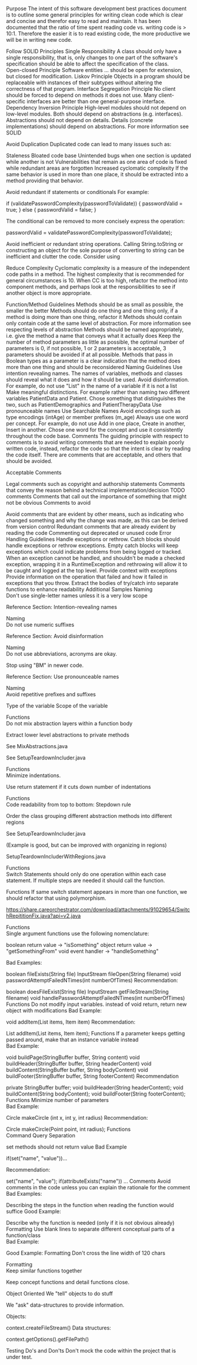 Purpose
The intent of this software development best practices document is to outline some general principles for writing clean code which is clear and concise and therefor easy to read and maintain. It has been documented that the ratio of time spent reading code vs. writing code is > 10:1. Therefore the easier it is to read existing code, the more productive we will be in writing new code.

Follow SOLID Principles
Single Responsibility A class should only have a single responsibility, that is, only changes to one part of the software's specification should be able to affect the specification of the class.  
Open-closed Principle Software entities ... should be open for extension, but closed for modification.
Liskov Principle Objects in a program should be replaceable with instances of their subtypes without altering the correctness of that program.
Interface Segregation Principle No client should be forced to depend on methods it does not use. Many client-specific interfaces are better than one general-purpose interface.
Dependency Inversion Principle High-level modules should not depend on low-level modules. Both should depend on abstractions (e.g. interfaces). Abstractions should not depend on details. Details (concrete implementations) should depend on abstractions.
For more information see SOLID

Avoid Duplication
Duplicated code can lead to many issues such as:

Staleness
Bloated code base
Unintended bugs when one section is updated while another is not
Vulnerabilities that remain as one area of code is fixed while redundant areas are forgotten
Increased cyclomatic complexity
If the same behavior is used in more than one place, it should be extracted into a method providing that behavior.

Avoid redundant if statements or conditionals
For example:

if (validatePasswordComplexity(passwordToValidate)) {
     passwordValid = true;
} else {
     passwordValid = false;
}


The conditional can be removed to more concisely express the operation:

passwordValid = validatePasswordComplexity(passwordToValidate);

Avoid inefficient or redundant string operations.
Calling String.toString or constructing an object for the sole purpose of converting to string can be inefficient and clutter the code. Consider using

Reduce Complexity Cyclomatic complexity is a measure of the independent code paths in a method.
The highest complexity that is recommended for general circumstances is 10. When CC is too high, refactor the method into component methods, and perhaps look at the responsibilities to see if another object is more appropriate.

Function/Method Guidelines
Methods should be as small as possible, the smaller the better
Methods should do one thing and one thing only, if a method is doing more than one thing, refactor it
Methods should contain only contain code at the same level of abstraction. For more information see respecting levels of abstraction
Methods should be named appropriately, i.e. give the method a name that conveys what it actually does
Keep the number of method parameters as little as possible, the optimal number of parameters is 0, if not possible, 1 or 2 parameters is acceptable, 3 parameters should be avoided if at all possible.
Methods that pass in Boolean types as a parameter is a clear indication that the method does more than one thing and should be reconsidered
Naming Guidelines
Use intention revealing names. The names of variables, methods and classes should reveal what it does and how it should be used.
Avoid disinformation. For example, do not use "List" in the name of a variable if it is not a list
Make meaningful distinctions. For example rather than naming two different variables PatientData and Patient. Chose something that distinguishes the two, such as PatientDemographics and PatientTherapyData
Use pronounceable names
Use Searchable Names
Avoid encodings such as type encodings (intAge) or member prefixes (m_age)
Always use one word per concept. For example, do not use Add in one place, Create in another, Insert in another. Chose one word for the concept and use it consistently throughout the code base.
Comments
The guiding principle with respect to comments is to avoid writing comments that are needed to explain poorly written code, instead, refactor the code so that the intent is clear by reading the code itself. There are comments that are acceptable, and others that should be avoided.

Acceptable Comments

Legal comments such as copyright and authorship statements
Comments that convey the reason behind a technical implementation/decision
TODO comments
Comments that call out the importance of something that might not be obvious
Comments to avoid

Avoid comments that are evident by other means, such as indicating who changed something and why the change was made, as this can be derived from version control
Redundant comments that are already evident by reading the code
Commenting out deprecated or unused code
Error Handling Guidelines
Handle exceptions or rethrow. Catch blocks should handle exceptions or rethrow exceptions. Empty catch blocks will keep exceptions which could indicate problems from being logged or tracked. When an exception cannot be handled, and shouldn't be made a checked exception, wrapping it in a RuntimeException and rethrowing will allow it to be caught and logged at the top level.
Provide context with exceptions
Provide information on the operation that failed and how it failed in exceptions that you throw.
Extract the bodies of try/catch into separate functions to enhance readability
Additional Samples
Naming	
Don't use single-letter names unless it is a very low scope

Reference Section: Intention-revealing names





Naming	
Do not use numeric suffixes

Reference Section: Avoid disinformation





Naming	
Do not use abbreviations, acronyms are okay.

Stop using "BM" in newer code.

Reference Section: Use pronounceable names





Naming	
Avoid repetitive prefixes and suffixes

Type of the variable
Scope of the variable




Functions	
Do not mix abstraction layers within a function body

Extract lower level abstractions to private methods



See MixAbstractions.java



See SetupTeardownIncluder.java

Functions	
Minimize indentations. 

Use return statement if it cuts down number of indentations




Functions	
Code readability from top to bottom: Stepdown rule



Order the class grouping different abstraction methods into different regions



See SetupTeardownIncluder.java

(Example is good, but can be improved with organizing in regions)



SetupTeardownIncluderWithRegions.java

Functions	
Switch Statements should only do one operation within each case statement. If multiple steps are needed it should call the function.







Functions	If same switch statement appears in more than one function, we should refactor that using polymorphism.	


https://share.careorchestrator.com/download/attachments/91029654/SwitchRepititionFix.java?api=v2.java



Functions	
Single argument functions use the following nomenclature:

boolean return value → "isSomething"
object return value → "getSomethingFrom"
void event handler → "handleSomething"


Bad Examples:

boolean fileExists(String file)
InputStream fileOpen(String filename)
void passwordAttemptFailedNTimes(int numberOfTimes)
Recommendation:

boolean doesFileExist(String file)
InputStream getFileStream(String filename)
void handlePasswordAttemptFailedNTimes(int numberOfTimes)
Functions 	Do not modify input variables. instead of void return, return new object with modifications	
Bad Example:

void addItem(List items, Item item)
Recommendation:

List addItem(List items, Item item);
Functions	If a parameter keeps getting passed around, make that an instance variable instead	
Bad Example:

void buildPage(StringBuffer buffer, String content)
void buildHeader(StringBuffer buffer, String headerContent)
void buildContent(StringBuffer buffer, String bodyContent)
void buildFooter(StringBuffer buffer, String footerContent)
Recommendation

private StringBuffer buffer;
void buildHeader(String headerContent);
void buildContent(String bodyContent);
void buildFooter(String footerContent);
Functions	Minimize number of parameters	
Bad Example:

Circle makeCircle (int x, int y, int radius)
Recommendation:

Circle makeCircle(Point point, int radius);
Functions	
Command Query Separation

set methods should not return value
Bad Example

if(set("name", "value"))...

Recommendation:

set("name", "value");
if(attributeExists("name")) ...
Comments	Avoid comments in the code unless you can explain the rationale for the comment	
Bad Examples:

Describing the steps in the function when reading the function would suffice
Good Example:

Describe why the function is needed (only if it is not obvious already)
Formatting	Use blank lines to separate different conceptual parts of a function/class	
Bad Example:





Good Example:
Formatting	Don't cross the line width of 120 chars	

Formatting	
Keep similar functions together

Keep concept functions and detail functions close.





Object Oriented	
We "tell" objects to do stuff

We "ask" data-structures to provide information.

Objects:

context.createFileStream()
Data structures:

context.getOptions().getFilePath()

Testing Do's and Don'ts
Don't mock the code within the project that is under test.